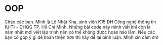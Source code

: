# OOP
Chào các bạn. Mình là Lê Nhật Kha, sinh viên K15 ĐH Công nghệ thông tin (UIT) - ĐHQG TP. Hồ Chí Minh. Những bài code này mình viết khi còn là năm nhất mới viết lập trình nên có thể không được hoàn hảo lắm. Nếu các bạn có góp ý gì để hoàn thiện hơn thì hãy để lại bình luận. Mình xin cảm ơn!
